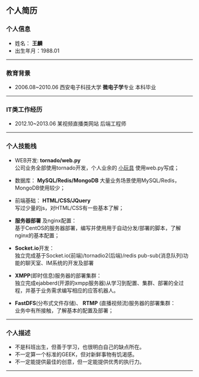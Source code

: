 ﻿## 个人简历

### 个人信息
* 姓名： **王麟**
* 出生年月：1988.01

------

### 教育背景
* 2006.08~2010.06 西安电子科技大学 **微电子学**专业 本科毕业

------

### IT类工作经历
* 2012.10~2013.06 某视频直播类网站 后端工程师

------

### 个人技能栈
* WEB开发: **tornado/web.py**  
公司业务全部使用tornado开发，个人业余的 [小玩具](http://atlvtu.sinaapp.com/index) 使用web.py写成；
  
* 数据库： **MySQL/Redis/MongoDB**
  大量业务场景使用MySQL/Redis，MongoDB使用较少；
  
* 前端基础： **HTML/CSS/JQuery**  
写过少量的js，对HTML/CSS有一些基本了解；
  
* **服务器部署** 及nginx配置：  
基于CentOS的服务器部署，编写并使用用于自动分发/部署的脚本，了解nginx的基本配置；

* **Socket.io**开发：  
独立完成基于Socket.io(前端)/tornadio2(后端)/redis pub-sub(消息队列)功能的聊天室、IM系统的开发及部署

* **XMPP**(即时信息)服务器的部署集群：  
独立完成ejabberd(开源的xmpp服务器)从学习到配置、集群、部署的全过程，并基于业务需求编写相应的应答机器人。

* **FastDFS**(分布式文件存储)、 **RTMP** (直播视频流)服务器的部署集群：  
业务中有所接触，了解基本的配置及部署；


------

### 个人描述
* 不是科班出生，但善于学习，也很明白自己的缺点所在。
* 不一定算一个标准的GEEK，但对新鲜事物有饥渴感。
* 不一定能提供最佳的创意，但一定能提供优秀的执行力。

------